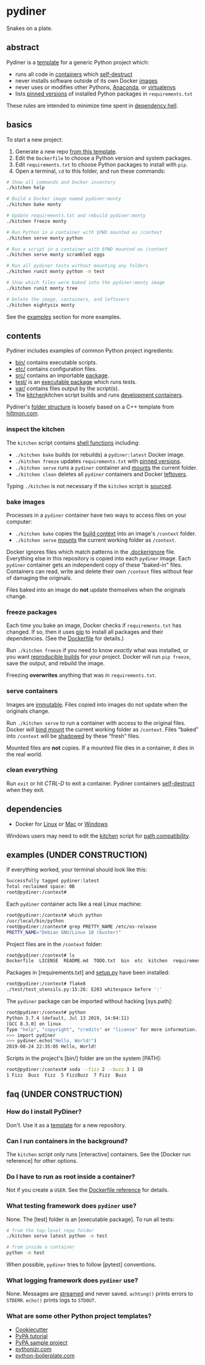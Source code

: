 # pydiner

Snakes on a plate.

## abstract

Pydiner is a [template]() for a generic Python project which:

- runs all code in [containers]() which [self-destruct]()
- never installs software outside of its own Docker [images]()
- never uses or modifies other Pythons, [Anaconda](), or [virtualenvs]()
- lists [pinned versions]() of installed Python packages in `requirements.txt`

These rules are intended to minimize time spent in [dependency hell]().

## basics

To start a new project:

1. Generate a new repo [from this template]().
2. Edit the `Dockerfile` to choose a Python version and system packages.
3. Edit `requirements.txt` to choose Python packages to install with `pip`.
4. Open a terminal, `cd` to this folder, and run these commands:

```sh
# Show all commands and Docker inventory
./kitchen help

# Build a Docker image named pydiner:monty
./kitchen bake monty

# Update requirements.txt and rebuild pydiner:monty
./kitchen freeze monty

# Run Python in a container with $PWD mounted as /context
./kitchen serve monty python

# Run a script in a container with $PWD mounted as /context
./kitchen serve monty scrambled eggs

# Run all pydiner tests without mounting any folders
./kitchen runit monty python -m test

# Show which files were baked into the pydiner:monty image
./kitchen runit monty tree

# Delete the image, containers, and leftovers
./kitchen eightysix monty
```
See the [examples](#examples) section for more examples.

## contents

Pydiner includes examples of common Python project ingredients:

- [bin/](bin) contains executable scripts.
- [etc/](etc) contains configuration files.
- [src/](src) contains an importable [package]().
- [test/](test) is an [executable package]() which runs tests.
- [var/](var) contains files output by the script(s).
- The [kitchen]()kitchen script builds and runs [development containers]().

Pydiner's [folder structure]() is loosely based on a C++ template from [hiltmon.com](https://hiltmon.com/blog/2013/07/03/a-simple-c-plus-plus-project-structure/).

### inspect the kitchen

The `kitchen` script contains [shell functions]() including:

- `./kitchen bake` builds (or rebuilds) a `pydiner:latest` Docker image.
- `./kitchen freeze` updates `requirements.txt` with [pinned versions]().
- `./kitchen serve` runs a `pydiner` container and [mounts]() the current folder.
- `./kitchen clean` deletes all `pydiner` containers and Docker [leftovers]().

Typing `./kitchen` is not necessary if the `kitchen` script is [sourced]().

### bake images

Processes in a `pydiner` container have two ways to access files on your computer:

- `./kitchen bake` copies the [build context]() into an image's `/context` folder.
- `./kitchen serve` [mounts]() the current working folder as `/context`.

Docker ignores files which match patterns in the [.dockerignore](.dockerignore) file.
Everything else in this repository is copied into each `pydiner` image.
Each `pydiner` container gets an independent copy of these <q>baked-in</q> files.
Containers can read, write and delete their own `/context` files without fear of damaging the originals.

Files baked into an image do **not** update themselves when the originals change.

### freeze packages

Each time you bake an image, Docker checks if `requirements.txt` has changed.
If so, then it uses [pip]() to install all packages and their dependencies.
(See the [Dockerfile](Dockerfile) for details.)

Run `./kitchen freeze` if you need to know *exactly* what was installed,
or you want [reproducible builds]() for your project.
Docker will run `pip freeze`, save the output, and rebuild the image.

Freezing **overwrites** anything that was in `requirements.txt`.

### serve containers

Images are [immutable]().
Files copied into images do not update when the originals change.

Run `./kitchen serve` to run a container with access to the original files.
Docker will [bind mount]() the current working folder as `/context`.
Files <q>baked</q> into `/context` will be [shadowed]() by these <q>fresh</q> files.

Mounted files are **not** copies.
If a mounted file dies in a container, it dies in the real world.

### clean everything

Run `exit` or hit *CTRL-D* to exit a container.
Pydiner containers [self-destruct]() when they exit.

## dependencies

- Docker for [Linux]() or [Mac]() or [Windows]()

Windows users may need to edit the [kitchen]() script for [path compatibility]().

## examples (UNDER CONSTRUCTION)

If everything worked, your terminal should look like this:
```bash
Successfully tagged pydiner:latest
Total reclaimed space: 0B
root@pydiner:/context#
```

Each `pydiner` container acts like a real Linux machine:
```bash
root@pydiner:/context# which python
/usr/local/bin/python
root@pydiner:/context# grep PRETTY_NAME /etc/os-release
PRETTY_NAME="Debian GNU/Linux 10 (buster)"
```
Project files are in the `/context` folder:
```bash
root@pydiner:/context# ls
Dockerfile  LICENSE  README.md  TODO.txt  bin  etc  kitchen  requirements.txt  setup.py  src  test  var
```
Packages in [requirements.txt] and [setup.py] have been installed:
```bash
root@pydiner:/context# flake8
./test/test_utensils.py:15:26: E203 whitespace before ':'
```
The `pydiner` package can be imported without hacking [sys.path]:
```bash
root@pydiner:/context# python
Python 3.7.4 (default, Jul 13 2019, 14:04:11)
[GCC 8.3.0] on linux
Type "help", "copyright", "credits" or "license" for more information.
>>> import pydiner
>>> pydiner.echo("Hello, World!")
2019-08-24 22:35:05 Hello, World!
```
Scripts in the project's [bin/] folder are on the system [PATH]:
```bash
root@pydiner:/context# soda --fizz 2 --buzz 3 1 10
1 Fizz  Buzz  Fizz  5 FizzBuzz  7 Fizz  Buzz
```

## faq (UNDER CONSTRUCTION)

### How do I install PyDiner?

Don't. Use it as a [template]() for a new repository.

### Can I run containers in the background?

The `kitchen` script only runs [interactive] containers.
See the [Docker run reference] for other options.

### Do I have to run as root inside a container?

Not if you create a `USER`. See the [Dockerfile reference] for details.

### What testing framework does `pydiner` use?

None. The [test] folder is an [executable package]. To run all tests:
```bash
# from the top-level repo folder
./kitchen serve latest python -m test

# from inside a container
python -m test
```
When possible, `pydiner` tries to follow [pytest] conventions.

### What logging framework does `pydiner` use?

None. Messages are [streamed](https://12factor.net/logs) and never saved.
`achtung()` prints errors to `STDERR`.
`echo()` prints logs to `STDOUT`.

### What are some other Python project templates?

- [Cookiecutter](https://github.com/cookiecutter/cookiecutter)
- [PyPA tutorial](https://packaging.python.org/tutorials/packaging-projects/)
- [PyPA sample project](https://github.com/pypa/sampleproject)
- [pythonizr.com](https://pythonizr.com/)
- [python-boilerplate.com](https://www.python-boilerplate.com)




[hidden state]: https://twitter.com/alicegoldfuss/status/1116150186827337729
[Docker storage docs]: https://docs.docker.com/storage/
[framework]: https://en.wikipedia.org/wiki/Dungeon
[logging framework]: https://en.wikipedia.org/wiki/Dungeon
[testing framework]: https://en.wikipedia.org/wiki/Dungeon
[logs to STDOUT]: https://12factor.net/logs
[does not catch exceptions]: https://hiltmon.com/blog/2017/03/12/notification-city/
[stops immediately]: https://global.toyota/en/company/vision-and-philosophy/production-system/
[bind mount]: https://docs.docker.com/storage/bind-mounts/
[source]: https://en.wikipedia.org/wiki/Source_(command)
[uninstalled packages]: https://pip.pypa.io/en/stable/reference/pip_uninstall/
[nuked from orbit]: https://www.imdb.com/title/tt0090605/quotes
[Dockerfile reference]: https://docs.docker.com/engine/reference/builder/
[à la carte]: https://en.wikipedia.org/wiki/%C3%80_la_carte
[new repository]: https://help.github.com/en/articles/creating-a-repository-from-a-template
[terminal]: https://en.wikipedia.org/wiki/Command-line_interface
[Dockerfile]: Dockerfile
[base image]: https://hub.docker.com/_/python
[setup.py]: setup.py
[pip]: https://pypi.org/project/pip/
[delete themselves]: https://docs.docker.com/engine/reference/run/#clean-up---rm
[pdb]: https://docs.python.org/3/library/pdb.html
[sourced]: https://en.wikipedia.org/wiki/Source_(command)
[bash]: https://en.wikipedia.org/wiki/Bash_(Unix_shell)
[Docker Community Edition]: https://docs.docker.com/v17.12/install/
[zshell]: https://en.wikipedia.org/wiki/Z_shell
[Docker for Mac]: https://docs.docker.com/docker-for-mac/install/
[Docker for Windows]: https://docs.docker.com/docker-for-windows/
[zshell for Windows]: https://superuser.com/questions/1363735/is-it-possible-to-use-zsh-in-windows-machines
[Windows file path]: https://en.wikipedia.org/wiki/Path_(computing)#MS-DOS/Microsoft_Windows_style
[template]: https://help.github.com/en/articles/creating-a-template-repository
[Python]: https://www.python.org/
[Docker]: https://docs.docker.com/get-started/
[sandboxes]: https://en.wikipedia.org/wiki/Sandbox_(software_development)
[base image]: https://hub.docker.com/_/python
[requirements]: https://pip.readthedocs.io/en/1.1/requirements.html
[pinned versions]: https://pip.pypa.io/en/stable/user_guide/#pinned-version-numbers
[editable package]: https://pip.pypa.io/en/stable/reference/pip_install/#editable-installs
[unit tests]: https://en.wikipedia.org/wiki/Unit_testing
[dependency hell]: https://en.wikipedia.org/wiki/Dependency_hell
[containers]: https://en.wikipedia.org/wiki/OS-level_virtualisation
[virtualenvs]: https://virtualenv.pypa.io/en/latest/
[Anacondas]: https://www.anaconda.com/
[PEP8]: https://www.python.org/dev/peps/pep-0008/
[flake8]: http://flake8.pycqa.org/en/latest/



